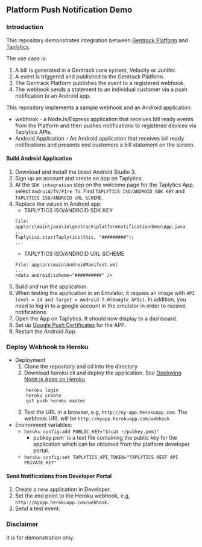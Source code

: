 ## Platform Push Notification Demo

### Introduction
This repository demonstrates integration between [Gentrack Platform](https://help.gentrack.com/platform) and [Taplytics](https://taplytics.com/).

The use case is:

1. A bill is generated in a Gentrack core system, Velocity or Junifer.
2. A event is triggered and published to the Gentrack Platform.
3. The Gentrack Platform publishes the event to a registered *webhook*.
4. The webhook sends a statement to an individual customer via a push notification to an Android app.

This repository implements a sample webhook and an Android application:

* webhook - a NodeJs/Express application that receives bill ready events from the Platform and then pushes notifications to registered devices via Taplytics APIs.
* Android Application -  An Android application that receives bill ready notifications and presents end customers a bill statement on the screen.

#### Build Android Application
1. Download and install the latest Android Studio 3.
2. Sign up an account and create an app on Taplytics.
3. At the `SDK integration` step on the welcome page for the Taplytics App, select `Android/TV/FIre TV`. Find `TAPLYTICS ISO/ANDROID SDK KEY` and `TAPLYTICS ISO/ANDROID URL SCHEME`.
4. Replace the values in Android app:
    * TAPLYTICS ISO/ANDROID SDK KEY
    ```
    File: app\src\main\java\io\gentrack\platformnotificationdemo\App.java
    ...
    Taplytics.startTaplytics(this, "#########");
    ...
    ```
    * TAPLYTICS ISO/ANDROID URL SCHEME
    ```
    File: app\src\main\AndroidManifest.xml
    ...
    <data android:scheme="##########" />
    ```
5. Build and run the application.
6. When testing the application in an Emulator, it requies an image with `API level = 24 and Target = Android 7.0(Google APIs)`. In addition, you need to log in to a google account in the emulator in order to receive notifications.
7. Open the App on Taplytics. It should now display to a dashboard.
8. Set up [Google Push Certificates](https://taplytics.com/docs/guides/push-notifications/google-push-certificates) for the APP.
9. Restart the Android App.

### Deploy Webhook to Heroku
* Deployment
    1. Clone the repository and cd into the directory
    2. Download heroku cli and deploy the application. See [Deploying Node.js Apps on Heroku](https://devcenter.heroku.com/articles/deploying-nodejs#deploy-your-application-to-heroku)
    ```
        heroku login
        heroku create
        git push heroku master
    ```
    3. Test the URL in a browser, e.g, `http://my-app.herokuapp.com`.
    The webhook URL will be `http://myapp.herokuapp.com/webhook`
* Environment variables:
    * `heroku config:add PUBLIC_KEY="$(cat ~/pubkey.pem)"`
        * pubkey.pem` is a text file containing the public key for the application which can be obtained from the platform developer portal.
    * `heroku config:set TAPLYTICS_API_TOKEN="TAPLYTICS REST API PRIVATE KEY"`


#### Send Notifications from Developer Portal
1. Create a new application in Developer.
2. Set the end point to the Heroku webhook, e.g, `http://myapp.herokuapp.com/webhook`.
3. Send a test event.

### Disclaimer
It is for demonstration only.
